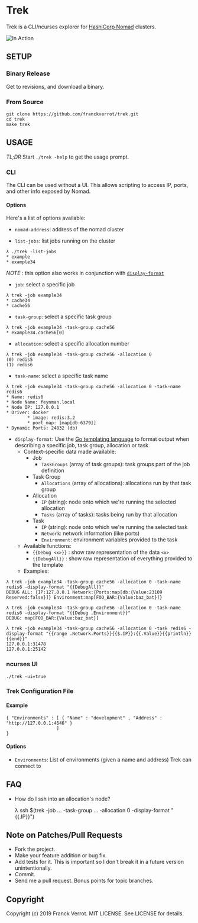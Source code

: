 # Trek

Trek is a CLI/ncurses explorer for [HashiCorp Nomad][nomad-url] clusters.

![In Action](https://raw.githubusercontent.com/franckverrot/trek/master/assets/jan-15-screenshot.png)


## SETUP

### Binary Release

Get to revisions, and download a binary.

### From Source

    git clone https://github.com/franckverrot/trek.git
    cd trek
    make trek


## USAGE


*TL;DR* Start `./trek -help` to get the usage prompt.


### CLI

The CLI can be used without a UI. This allows scripting to access IP, ports,
and other info exposed by Nomad.

#### Options

Here's a list of options available:

<a name="nomad-address"></a>
* `nomad-address`: address of the nomad cluster

<a name="list-jobs"></a>
* `list-jobs`: list jobs running on the cluster

```
λ ./trek -list-jobs
* example
* example34
```

*NOTE* : this option also works in conjunction with [`display-format`](#display-format)


<a name="job"></a>
* `job`: select a specific job

```
λ trek -job example34
* cache34
* cache56
```

<a name="task-group"></a>
* `task-group`: select a specific task group

```
λ trek -job example34 -task-group cache56
* example34.cache56[0]
```

<a name="allocation"></a>
* `allocation`: select a specific allocation number

```
λ trek -job example34 -task-group cache56 -allocation 0
(0) redis5
(1) redis6
```

<a name="task-name"></a>
* `task-name`: select a specific task name

```
λ trek -job example34 -task-group cache56 -allocation 0 -task-name redis6
* Name: redis6
* Node Name: feynman.local
* Node IP: 127.0.0.1
* Driver: docker
        * image: redis:3.2
        * port_map: [map[db:6379]]
* Dynamic Ports: 24832 (db)
```

<a name="display-format"></a>
* `display-format`: Use the [Go templating language][go-templating] to format output when describing a specific job, task group, allocation or task
  * Context-specific data made available:
    * Job
      * `TaskGroups` (array of task groups): task groups part of the job definition
    * Task Group
      * `Allocations` (array of allocations): allocations run by that task group
    * Allocation
      * `IP` (string): node onto which we're running the selected allocation
      * `Tasks` (array of tasks): tasks being run by that allocation
    * Task
      * `IP` (string): node onto which we're running the selected task
      * `Network`: network information (like ports)
      * `Environment`: environment variables provided to the task
  * Available functions:
    * `{{Debug <x>}}` : show raw representation of the data `<x>`
    * `{{DebugAll}}` : show raw representation of everything provided to the template
  * Examples:

```
λ trek -job example34 -task-group cache56 -allocation 0 -task-name redis6 -display-format "{{DebugAll}}"
DEBUG ALL: {IP:127.0.0.1 Network:{Ports:map[db:{Value:23109 Reserved:false}]} Environment:map[FOO_BAR:{Value:baz_bat}]}

λ trek -job example34 -task-group cache56 -allocation 0 -task-name redis6 -display-format "{{Debug .Environment}}"
DEBUG: map[FOO_BAR:{Value:baz_bat}]

λ trek -job example34 -task-group cache56 -allocation 0 -task redis6 -display-format "{{range .Network.Ports}}{{$.IP}}:{{.Value}}{{println}}{{end}}"
127.0.0.1:31478
127.0.0.1:25142
```



### ncurses UI

    ./trek -ui=true


### Trek Configuration File

#### Example

```
{ "Environments" : [ { "Name" : "development" , "Address" : "http://127.0.0.1:4646" }
                   ]
}
```

#### Options

  * `Environments`: List of environments (given a name and address) Trek can connect to


## FAQ

* How do I ssh into an allocation's node?

    λ ssh $(trek -job ... -task-group ... -allocation 0  -display-format "{{.IP}}")


## Note on Patches/Pull Requests

* Fork the project.
* Make your feature addition or bug fix.
* Add tests for it. This is important so I don't break it in a
  future version unintentionally.
* Commit.
* Send me a pull request. Bonus points for topic branches.


## Copyright

Copyright (c) 2019 Franck Verrot. MIT LICENSE. See LICENSE for details.


[go-templating]: https://golang.org/pkg/text/template/
[nomad-url]: https://www.nomadproject.io/